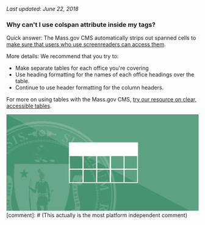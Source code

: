 *Last updated: June 22, 2018*
### Why can't I use colspan attribute inside my <td> tags?

Quick answer: The Mass.gov CMS automatically strips out spanned cells to [make sure that users who use screenreaders can access them](https://webaim.org/techniques/tables/data#headers). 

More details:
We recommend that you try to:
* Make separate tables for each office you're covering
* Use heading formatting for the names of each office headings  over the table.
* Continue to use header formatting for the column headers.

For more on using tables with the Mass.gov CMS, [try our resource on clear, accessible tables](https://medium.com/massdigital/creating-clear-accessible-data-tables-959f8a121cb).

![Test image](/Medium-33.png)
[comment]: # (This actually is the most platform independent comment)


